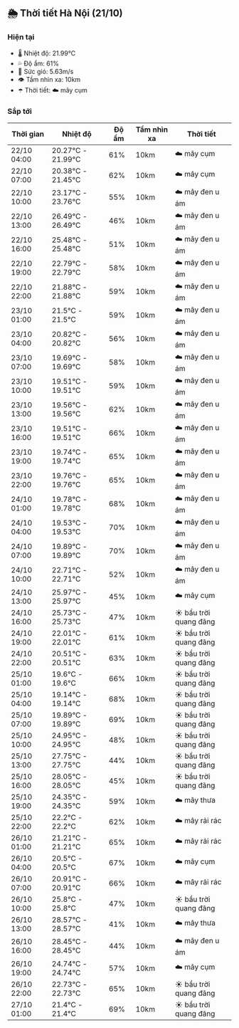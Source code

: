 ## 🌦️ Thời tiết Hà Nội (21/10)

### Hiện tại

- 🌡️ Nhiệt độ: 21.99℃
- 💦 Độ ẩm: 61%
- 💨 Sức gió: 5.63m/s
- 👁️ Tầm nhìn xa: 10km
- ☂️ Thời tiết: ☁️ mây cụm

### Sắp tới

| Thời gian | Nhiệt độ | Độ ẩm | Tầm nhìn xa | Thời tiết |
| --- | --- | --- | --- | --- |
| 22/10 04:00 | 20.27℃ - 21.99℃ | 61% | 10km | ☁️ mây cụm |
| 22/10 07:00 | 20.38℃ - 21.45℃ | 62% | 10km | ☁️ mây cụm |
| 22/10 10:00 | 23.17℃ - 23.76℃ | 55% | 10km | ☁️ mây đen u ám |
| 22/10 13:00 | 26.49℃ - 26.49℃ | 46% | 10km | ☁️ mây đen u ám |
| 22/10 16:00 | 25.48℃ - 25.48℃ | 51% | 10km | ☁️ mây đen u ám |
| 22/10 19:00 | 22.79℃ - 22.79℃ | 58% | 10km | ☁️ mây đen u ám |
| 22/10 22:00 | 21.88℃ - 21.88℃ | 59% | 10km | ☁️ mây đen u ám |
| 23/10 01:00 | 21.5℃ - 21.5℃ | 59% | 10km | ☁️ mây đen u ám |
| 23/10 04:00 | 20.82℃ - 20.82℃ | 56% | 10km | ☁️ mây đen u ám |
| 23/10 07:00 | 19.69℃ - 19.69℃ | 58% | 10km | ☁️ mây đen u ám |
| 23/10 10:00 | 19.51℃ - 19.51℃ | 59% | 10km | ☁️ mây đen u ám |
| 23/10 13:00 | 19.56℃ - 19.56℃ | 62% | 10km | ☁️ mây đen u ám |
| 23/10 16:00 | 19.51℃ - 19.51℃ | 66% | 10km | ☁️ mây đen u ám |
| 23/10 19:00 | 19.74℃ - 19.74℃ | 65% | 10km | ☁️ mây đen u ám |
| 23/10 22:00 | 19.76℃ - 19.76℃ | 65% | 10km | ☁️ mây đen u ám |
| 24/10 01:00 | 19.78℃ - 19.78℃ | 68% | 10km | ☁️ mây đen u ám |
| 24/10 04:00 | 19.53℃ - 19.53℃ | 70% | 10km | ☁️ mây đen u ám |
| 24/10 07:00 | 19.89℃ - 19.89℃ | 70% | 10km | ☁️ mây đen u ám |
| 24/10 10:00 | 22.71℃ - 22.71℃ | 52% | 10km | ☁️ mây đen u ám |
| 24/10 13:00 | 25.97℃ - 25.97℃ | 45% | 10km | ☁️ mây cụm |
| 24/10 16:00 | 25.73℃ - 25.73℃ | 47% | 10km | ☀️ bầu trời quang đãng |
| 24/10 19:00 | 22.01℃ - 22.01℃ | 61% | 10km | ☀️ bầu trời quang đãng |
| 24/10 22:00 | 20.51℃ - 20.51℃ | 63% | 10km | ☀️ bầu trời quang đãng |
| 25/10 01:00 | 19.6℃ - 19.6℃ | 66% | 10km | ☀️ bầu trời quang đãng |
| 25/10 04:00 | 19.14℃ - 19.14℃ | 68% | 10km | ☀️ bầu trời quang đãng |
| 25/10 07:00 | 19.89℃ - 19.89℃ | 69% | 10km | ☀️ bầu trời quang đãng |
| 25/10 10:00 | 24.95℃ - 24.95℃ | 48% | 10km | ☀️ bầu trời quang đãng |
| 25/10 13:00 | 27.75℃ - 27.75℃ | 44% | 10km | ☀️ bầu trời quang đãng |
| 25/10 16:00 | 28.05℃ - 28.05℃ | 45% | 10km | ☀️ bầu trời quang đãng |
| 25/10 19:00 | 24.35℃ - 24.35℃ | 59% | 10km | ☁️ mây thưa |
| 25/10 22:00 | 22.2℃ - 22.2℃ | 62% | 10km | ☁️ mây rải rác |
| 26/10 01:00 | 21.21℃ - 21.21℃ | 65% | 10km | ☁️ mây rải rác |
| 26/10 04:00 | 20.5℃ - 20.5℃ | 67% | 10km | ☁️ mây cụm |
| 26/10 07:00 | 20.91℃ - 20.91℃ | 66% | 10km | ☁️ mây rải rác |
| 26/10 10:00 | 25.8℃ - 25.8℃ | 47% | 10km | ☀️ bầu trời quang đãng |
| 26/10 13:00 | 28.57℃ - 28.57℃ | 41% | 10km | ☁️ mây thưa |
| 26/10 16:00 | 28.45℃ - 28.45℃ | 44% | 10km | ☁️ mây đen u ám |
| 26/10 19:00 | 24.74℃ - 24.74℃ | 57% | 10km | ☁️ mây cụm |
| 26/10 22:00 | 22.73℃ - 22.73℃ | 65% | 10km | ☀️ bầu trời quang đãng |
| 27/10 01:00 | 21.4℃ - 21.4℃ | 69% | 10km | ☀️ bầu trời quang đãng |
